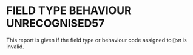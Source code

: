 




<h1 class="heading"><span class="name">FIELD TYPE BEHAVIOUR UNRECOGNISED</span><span class="command">57</span></h1>

This report is given if the field type or behaviour code assigned to `⎕SM` is invalid.



